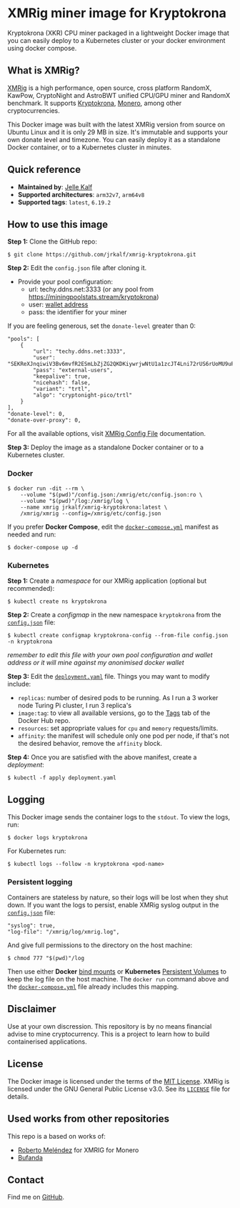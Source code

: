 # XMRig miner image for Kryptokrona
Kryptokrona (XKR) CPU miner packaged in a lightweight Docker image that you can easily deploy to a Kubernetes cluster or your docker environment using docker compose.

## What is XMRig?
[XMRig](https://xmrig.com/miner) is a high performance, open source, cross platform RandomX, KawPow, CryptoNight and AstroBWT unified CPU/GPU miner and RandomX benchmark. It supports [Kryptokrona](https://kryptokrona.org), [Monero](https://www.getmonero.org/), among other cryptocurrencies. 

This Docker image was built with the latest XMRig version from source on Ubuntu Linux and it is only 29 MB in size. It's immutable and supports your own donate level and timezone. You can easily deploy it as a standalone Docker container, or to a Kubernetes cluster in minutes.


## Quick reference
- **Maintained by**: [Jelle Kalf](https://github.com/jrkalf)
- **Supported architectures**: `arm32v7`, `arm64v8`
- **Supported tags**: `latest`, `6.19.2`


## How to use this image

**Step 1:** Clone the GitHub repo:
```
$ git clone https://github.com/jrkalf/xmrig-kryptokrona.git
```

**Step 2:** Edit the `config.json` file after cloning it. 
- Provide your pool configuration:
  - url: techy.ddns.net:3333 (or any pool from https://miningpoolstats.stream/kryptokrona)
  - user: [wallet address](https://www.kryptokrona.org/en/wallet)
  - pass: the identifier for your miner

If you are feeling generous, set the `donate-level` greater than 0:
```
"pools": [
    {
        "url": "techy.ddns.net:3333",
        "user": "SEKReXJnqiwiV3Bv6mvfR2ESmLbZjZG2QKDKiywrjwNtU1a1zcJT4Lni72rUS6rUoMU9uP8Eczhg966T9n1jELmVc6Ln8SdYQNp",
        "pass": "external-users",
        "keepalive": true,
        "nicehash": false,
        "variant": "trtl",
        "algo": "cryptonight-pico/trtl"
    }
],
"donate-level": 0,
"donate-over-proxy": 0,
```
For all the available options, visit [XMRig Config File](https://xmrig.com/docs/miner/config) documentation. 

**Step 3:** Deploy the image as a standalone Docker container or to a Kubernetes cluster.

### Docker
```
$ docker run -dit --rm \
    --volume "$(pwd)"/config.json:/xmrig/etc/config.json:ro \
    --volume "$(pwd)"/log:/xmrig/log \
    --name xmrig jrkalf/xmrig-kryptokrona:latest \
    /xmrig/xmrig --config=/xmrig/etc/config.json
```
If you prefer **Docker Compose**, edit the [`docker-compose.yml`](https://github.com/jrkalf/xmrig-kryptokrona/blob/main/docker-compose.yml) manifest as needed and run:
```
$ docker-compose up -d
```

### Kubernetes

**Step 1:** Create a *namespace* for our XMRig application (optional but recommended):
```
$ kubectl create ns kryptokrona
``` 
**Step 2:** Create a *configmap* in the new namespace `kryptokrona` from the [`config.json`](https://github.com/jrkalf/xmrig-kryptokrona/blob/main/config.json) file:
```
$ kubectl create configmap kryptokrona-config --from-file config.json -n kryptokrona
```
*remember to edit this file with your own pool configuration and wallet address or it will mine against my anonimised docker wallet*

**Step 3:** Edit the [`deployment.yaml`](https://github.com/jrkalf/xmrig-kryptokrona/blob/main/deployment.yaml) file. Things you may want to modify include:
- `replicas`: number of desired pods to be running. As I run a 3 worker node Turing Pi cluster, I run 3 replica's
- `image:tag`: to view all available versions, go to the [Tags](https://hub.docker.com/repository/docker/jrkalf/xmrig-kryptokrona/tags) tab of the Docker Hub repo.
- `resources`: set appropriate values for `cpu` and `memory` requests/limits.
- `affinity`: the manifest will schedule only one pod per node, if that's not the desired behavior, remove the `affinity` block.

**Step 4:** Once you are satisfied with the above manifest, create a *deployment*:
```
$ kubectl -f apply deployment.yaml
```

## Logging
This Docker image sends the container logs to the `stdout`. To view the logs, run:

```
$ docker logs kryptokrona
```

For Kubernetes run:
```
$ kubectl logs --follow -n kryptokrona <pod-name> 
```
### Persistent logging
Containers are stateless by nature, so their logs will be lost when they shut down. If you want the logs to persist, enable XMRig syslog output in the [`config.json`](https://github.com/jrkalf/xmrig-kryptokrona/blob/main/config.json) file: 
```
"syslog": true,
"log-file": "/xmrig/log/xmrig.log",
```
And give full permissions to the directory on the host machine:
```
$ chmod 777 "$(pwd)"/log
```

Then use either **Docker** [bind mounts](https://docs.docker.com/storage/bind-mounts/) or **Kubernetes** [Persistent Volumes](https://kubernetes.io/docs/concepts/storage/persistent-volumes/) to keep the log file on the host machine. The `docker run` command above and the [`docker-compose.yml`](https://github.com/jrkalf/xmrig-kryptokrona/blob/main/docker-compose.yml) file already includes this mapping. 


## Disclaimer
Use at your own discression. This repository is by no means financial advise to mine cryptocurrency. 
This is a project to learn how to build containerised applications.

## License
The Docker image is licensed under the terms of the [MIT License](https://github.com/jrkalf/xmrig-kryptokrona/blob/main/LICENSE). XMRig is licensed under the GNU General Public License v3.0. See its [`LICENSE`](https://github.com/xmrig/xmrig/blob/master/LICENSE) file for details.

## Used works from other repositories
This repo is a based on works of:
- [Roberto Meléndez](https://github.com/rcmelendez/xmrig-docker) for XMRIG for Monero
- [Bufanda](https://github.com/bufanda/docker-xmrig)

## Contact 
Find me on [GitHub](https://github.com/jrkalf/).

